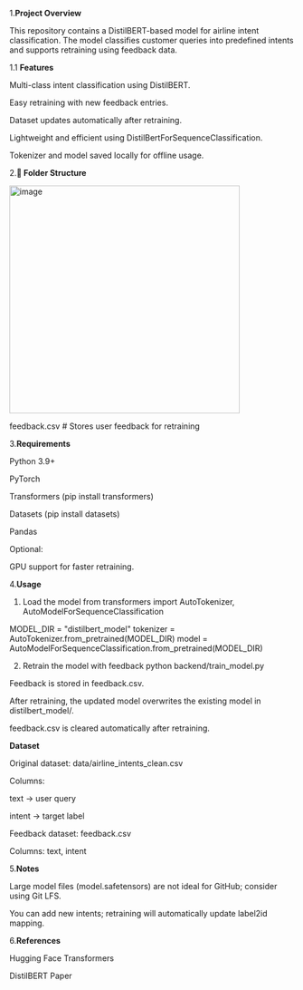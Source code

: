 1.**Project Overview**

This repository contains a DistilBERT-based model for airline intent classification.
The model classifies customer queries into predefined intents and supports retraining using feedback data.

1.1 **Features**

Multi-class intent classification using DistilBERT.

Easy retraining with new feedback entries.

Dataset updates automatically after retraining.

Lightweight and efficient using DistilBertForSequenceClassification.

Tokenizer and model saved locally for offline usage.

2.**📂 Folder Structure**



<img width="407" height="402" alt="image" src="https://github.com/user-attachments/assets/6f8e11a8-4c96-40e1-b1d5-04ff3f45d495" />


feedback.csv  # Stores user feedback for retraining



3.**Requirements**

Python 3.9+

PyTorch

Transformers (pip install transformers)

Datasets (pip install datasets)

Pandas

Optional:

GPU support for faster retraining.

4.**Usage**

1. Load the model
from transformers import AutoTokenizer, AutoModelForSequenceClassification

MODEL_DIR = "distilbert_model"
tokenizer = AutoTokenizer.from_pretrained(MODEL_DIR)
model = AutoModelForSequenceClassification.from_pretrained(MODEL_DIR)

2. Retrain the model with feedback
python backend/train_model.py


Feedback is stored in feedback.csv.

After retraining, the updated model overwrites the existing model in distilbert_model/.

feedback.csv is cleared automatically after retraining.

**Dataset**

Original dataset: data/airline_intents_clean.csv

Columns:

text → user query

intent → target label

Feedback dataset: feedback.csv

Columns: text, intent

5.**Notes**

Large model files (model.safetensors) are not ideal for GitHub; consider using Git LFS.

You can add new intents; retraining will automatically update label2id mapping.

6.**References**

Hugging Face Transformers

DistilBERT Paper
